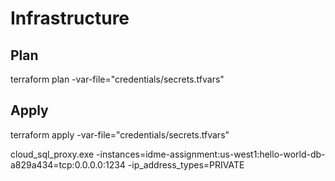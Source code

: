 # Infrastructure
## Plan
terraform plan -var-file="credentials/secrets.tfvars"

## Apply
terraform apply -var-file="credentials/secrets.tfvars"

cloud_sql_proxy.exe  -instances=idme-assignment:us-west1:hello-world-db-a829a434=tcp:0.0.0.0:1234 -ip_address_types=PRIVATE
